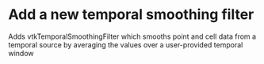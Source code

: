 # Add a new temporal smoothing filter

Adds vtkTemporalSmoothingFilter which smooths point and cell data from a temporal source by averaging the values over a user-provided temporal window
